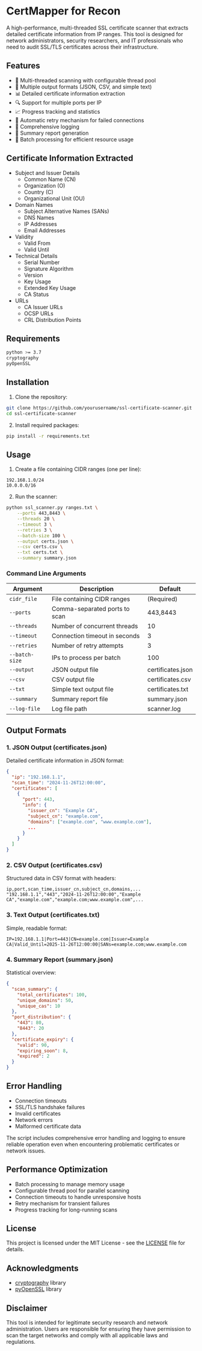 # CertMapper for Recon

A high-performance, multi-threaded SSL certificate scanner that extracts detailed certificate information from IP ranges. This tool is designed for network administrators, security researchers, and IT professionals who need to audit SSL/TLS certificates across their infrastructure.

## Features

- 🚀 Multi-threaded scanning with configurable thread pool
- 📁 Multiple output formats (JSON, CSV, and simple text)
- 📊 Detailed certificate information extraction
- 🔍 Support for multiple ports per IP
- 📈 Progress tracking and statistics
- 🔄 Automatic retry mechanism for failed connections
- 📝 Comprehensive logging
- 📑 Summary report generation
- 🔋 Batch processing for efficient resource usage

## Certificate Information Extracted

- Subject and Issuer Details
  - Common Name (CN)
  - Organization (O)
  - Country (C)
  - Organizational Unit (OU)
- Domain Names
  - Subject Alternative Names (SANs)
  - DNS Names
  - IP Addresses
  - Email Addresses
- Validity
  - Valid From
  - Valid Until
- Technical Details
  - Serial Number
  - Signature Algorithm
  - Version
  - Key Usage
  - Extended Key Usage
  - CA Status
- URLs
  - CA Issuer URLs
  - OCSP URLs
  - CRL Distribution Points

## Requirements

```bash
python >= 3.7
cryptography
pyOpenSSL
```

## Installation

1. Clone the repository:
```bash
git clone https://github.com/yourusername/ssl-certificate-scanner.git
cd ssl-certificate-scanner
```

2. Install required packages:
```bash
pip install -r requirements.txt
```

## Usage

1. Create a file containing CIDR ranges (one per line):
```text
192.168.1.0/24
10.0.0.0/16
```

2. Run the scanner:
```bash
python ssl_scanner.py ranges.txt \
    --ports 443,8443 \
    --threads 20 \
    --timeout 3 \
    --retries 3 \
    --batch-size 100 \
    --output certs.json \
    --csv certs.csv \
    --txt certs.txt \
    --summary summary.json
```

### Command Line Arguments

| Argument | Description | Default |
|----------|-------------|---------|
| `cidr_file` | File containing CIDR ranges | (Required) |
| `--ports` | Comma-separated ports to scan | 443,8443 |
| `--threads` | Number of concurrent threads | 10 |
| `--timeout` | Connection timeout in seconds | 3 |
| `--retries` | Number of retry attempts | 3 |
| `--batch-size` | IPs to process per batch | 100 |
| `--output` | JSON output file | certificates.json |
| `--csv` | CSV output file | certificates.csv |
| `--txt` | Simple text output file | certificates.txt |
| `--summary` | Summary report file | summary.json |
| `--log-file` | Log file path | scanner.log |

## Output Formats

### 1. JSON Output (certificates.json)
Detailed certificate information in JSON format:
```json
{
  "ip": "192.168.1.1",
  "scan_time": "2024-11-26T12:00:00",
  "certificates": [
    {
      "port": 443,
      "info": {
        "issuer_cn": "Example CA",
        "subject_cn": "example.com",
        "domains": ["example.com", "www.example.com"],
        ...
      }
    }
  ]
}
```

### 2. CSV Output (certificates.csv)
Structured data in CSV format with headers:
```csv
ip,port,scan_time,issuer_cn,subject_cn,domains,...
"192.168.1.1","443","2024-11-26T12:00:00","Example CA","example.com","example.com;www.example.com",...
```

### 3. Text Output (certificates.txt)
Simple, readable format:
```text
IP=192.168.1.1|Port=443|CN=example.com|Issuer=Example CA|Valid_Until=2025-11-26T12:00:00|SANs=example.com;www.example.com
```

### 4. Summary Report (summary.json)
Statistical overview:
```json
{
  "scan_summary": {
    "total_certificates": 100,
    "unique_domains": 50,
    "unique_cas": 10
  },
  "port_distribution": {
    "443": 80,
    "8443": 20
  },
  "certificate_expiry": {
    "valid": 90,
    "expiring_soon": 8,
    "expired": 2
  }
}
```

## Error Handling

- Connection timeouts
- SSL/TLS handshake failures
- Invalid certificates
- Network errors
- Malformed certificate data

The script includes comprehensive error handling and logging to ensure reliable operation even when encountering problematic certificates or network issues.

## Performance Optimization

- Batch processing to manage memory usage
- Configurable thread pool for parallel scanning
- Connection timeouts to handle unresponsive hosts
- Retry mechanism for transient failures
- Progress tracking for long-running scans


## License

This project is licensed under the MIT License - see the [LICENSE](LICENSE) file for details.

## Acknowledgments

- [cryptography](https://github.com/pyca/cryptography) library
- [pyOpenSSL](https://github.com/pyca/pyopenssl) library

## Disclaimer

This tool is intended for legitimate security research and network administration. Users are responsible for ensuring they have permission to scan the target networks and comply with all applicable laws and regulations.
